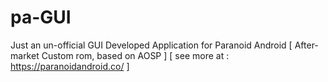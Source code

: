 # pa-GUI
Just an un-official GUI Developed Application for Paranoid Android [ After-market Custom rom, based on AOSP ] [ see more at : https://paranoidandroid.co/ ]
